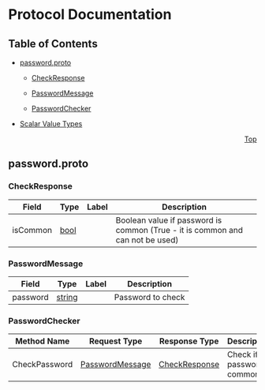 # Protocol Documentation

<a name="top"></a>

## Table of Contents

- [password.proto](#password-proto)

  - [CheckResponse](#password-CheckResponse)
  - [PasswordMessage](#password-PasswordMessage)

  - [PasswordChecker](#password-PasswordChecker)

- [Scalar Value Types](#scalar-value-types)

<a name="password-proto"></a>

<p align="right"><a href="#top">Top</a></p>

## password.proto

<a name="password-CheckResponse"></a>

### CheckResponse

| Field    | Type          | Label | Description                                                                   |
| -------- | ------------- | ----- | ----------------------------------------------------------------------------- |
| isCommon | [bool](#bool) |       | Boolean value if password is common (True - it is common and can not be used) |

<a name="password-PasswordMessage"></a>

### PasswordMessage

| Field    | Type              | Label | Description       |
| -------- | ----------------- | ----- | ----------------- |
| password | [string](#string) |       | Password to check |

<a name="password-PasswordChecker"></a>

### PasswordChecker

| Method Name   | Request Type                                 | Response Type                            | Description                 |
| ------------- | -------------------------------------------- | ---------------------------------------- | --------------------------- |
| CheckPassword | [PasswordMessage](#password-PasswordMessage) | [CheckResponse](#password-CheckResponse) | Check if password is common |
